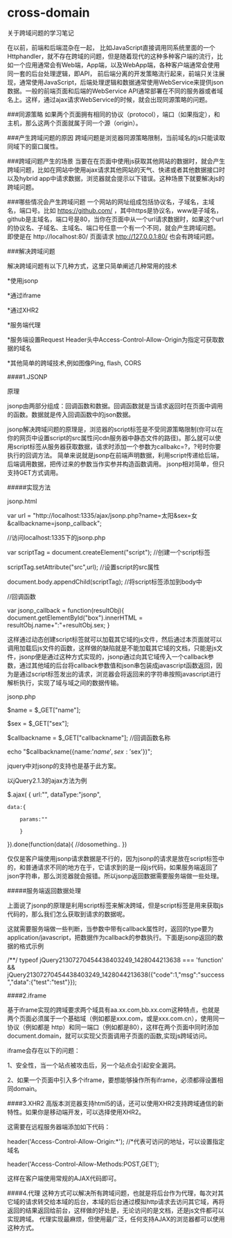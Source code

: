 # cross-domain
关于跨域问题的学习笔记

在以前，前端和后端混杂在一起， 比如JavaScript直接调用同系统里面的一个Httphandler，就不存在跨域的问题，但是随着现代的这种多种客户端的流行，比如一个应用通常会有Web端，App端，以及WebApp端，各种客户端通常会使用同一套的后台处理逻辑，即API， 前后端分离的开发策略流行起来，前端只关注展现，通常使用JavaScript，后端处理逻辑和数据通常使用WebService来提供json数据。一般的前端页面和后端的WebService API通常部署在不同的服务器或者域名上。这样，通过ajax请求WebService的时候，就会出现同源策略的问题。

###同源策略
如果两个页面拥有相同的协议（protocol），端口（如果指定），和主机，那么这两个页面就属于同一个源（origin）。

###产生跨域问题的原因
跨域问题是浏览器同源策略限制，当前域名的js只能读取同域下的窗口属性。

###跨域问题产生的场景
当要在在页面中使用js获取其他网站的数据时，就会产生跨域问题，比如在网站中使用ajax请求其他网站的天气、快递或者其他数据接口时以及hybrid app中请求数据，浏览器就会提示以下错误。这种场景下就要解决js的跨域问题。

###哪些情况会产生跨域问题
一个网站的网址组成包括协议名，子域名，主域名，端口号。比如 https://github.com/ ，其中https是协议名，www是子域名，github是主域名，端口号是80，当你在页面中从一个url请求数据时，如果这个url的协议名、子域名、主域名、端口号任意一个有一个不同，就会产生跨域问题。
即使是在 http://localhost:80/ 页面请求 http://127.0.0.1:80/ 也会有跨域问题。

###解决跨域问题

解决跨域问题有以下几种方式，这里只简单阐述几种常用的技术

*使用jsonp

*通过iframe

*通过XHR2

*服务端代理

*服务端设置Request Header头中Access-Control-Allow-Origin为指定可获取数据的域名

*其他简单的跨域技术,例如图像Ping, flash, CORS


####1.JSONP

原理

jsonp由两部分组成：回调函数和数据。回调函数就是当请求返回时在页面中调用的函数。数据就是传入回调函数中的json数据。

jsonp解决跨域问题的原理是，浏览器的script标签是不受同源策略限制(你可以在你的网页中设置script的src属性问cdn服务器中静态文件的路径)。那么就可以使用script标签从服务器获取数据，请求时添加一个参数为callbakc=?，?号时你要执行的回调方法。
简单来说就是jsonp在前端声明数据，利用script传递给后端，后端调用数据，把传过来的参数当作实参并构造函数调用。
jsonp相对简单，但只支持GET方式调用。

#####实现方法

jsonp.html

var url = "http://localhost:1335/ajax/jsonp.php?name=太阳&sex=女&callbackname=jsonp_callback"; 

//访问localhost:1335下的jsonp.php

var scriptTag = document.createElement("script"); //创建一个script标签

scriptTag.setAttribute("src",url); //设置script的src属性

document.body.appendChild(scriptTag); //将script标签添加到body中

//回调函数

var jsonp_callback = function(resultObj){
document.getElementById("box").innerHTML = resultObj.name+":"+resultObj.sex;
}

这样通过动态创建script标签就可以加载其它域的js文件，然后通过本页面就可以调用加载后js文件的函数，这样做的缺陷就是不能加载其它域的文档，只能是js文件，jsonp便是通过这种方式实现的，jsonp通过向其它域传入一个callback参数，通过其他域的后台将callback参数值和json串包装成javascript函数返回，因为是通过script标签发出的请求，浏览器会将返回来的字符串按照javascript进行解析执行，实现了域与域之间的数据传输。

jsonp.php

$name = $_GET["name"];

$sex = $_GET["sex"];

$callbackname = $_GET["callbackname"]; //回调函数名称

echo "$callbackname({name:'$name',sex:'$sex'})";


jquery中对jsonp的支持也是基于此方案。 

以jQuery2.1.3的ajax方法为例


$.ajax(
{
    url:"",
    dataType:"jsonp",
    
    data:{
    
        params:""
        
        }
        
}).done(function(data){
    //dosomething..
})

仅仅是客户端使用jsonp请求数据是不行的，因为jsonp的请求是放在script标签中的，和普通请求不同的地方在于，它请求到的是一段js代码，如果服务端返回了json字符串，那么浏览器就会报错。所以jsonp返回数据需要服务端做一些处理。

#####服务端返回数据处理

上面说了jsonp的原理是利用script标签来解决跨域，但是script标签是用来获取js代码的，那么我们怎么获取到请求的数据呢。

这就需要服务端做一些判断，当参数中带有callback属性时，返回的type要为application/javascript，把数据作为callback的参数执行。下面是jsonp返回的数据的格式示例

/**/ typeof jQuery21307270454438403249_1428044213638 === 'function' && jQuery21307270454438403249_1428044213638({"code":1,"msg":"success","data":{"test":"test"}});


####2.iframe

基于iframe实现的跨域要求两个域具有aa.xx.com,bb.xx.com这种特点，也就是两个页面必须属于一个基础域（例如都是xxx.com，或是xxx.com.cn），使用同一协议（例如都是 http）和同一端口（例如都是80），这样在两个页面中同时添加document.domain，就可以实现父页面调用子页面的函数,实现js跨域访问。

iframe会存在以下的问题：

1、安全性，当一个站点被攻击后，另一个站点会引起安全漏洞。

2、如果一个页面中引入多个iframe，要想能够操作所有iframe，必须都得设置相同domain。


####3.XHR2
高版本浏览器支持html5的话，还可以使用XHR2支持跨域通信的新特性。如果你是移动端开发，可以选择使用XHR2。

这需要在远程服务器端添加如下代码：

header('Access-Control-Allow-Origin:*'); //*代表可访问的地址，可以设置指定域名

header('Access-Control-Allow-Methods:POST,GET');

这样在客户端使用常规的AJAX代码即可。


####4.代理
这种方式可以解决所有跨域问题，也就是将后台作为代理，每次对其它域的请求转交给本域的后台，本域的后台通过模拟http请求去访问其它域，再将返回的结果返回给前台，这样做的好处是，无论访问的是文档，还是js文件都可以实现跨域。
代理实现最麻烦，但使用最广泛，任何支持AJAX的浏览器都可以使用这种方式。

